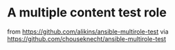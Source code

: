# A multiple content test role

from https://github.com/alikins/ansible-multirole-test via
https://github.com/chouseknecht/ansible-multirole-test
